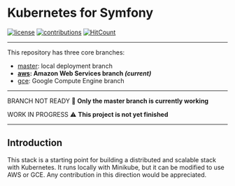 # Kubernetes for Symfony

[![license](https://img.shields.io/github/license/mashape/apistatus.svg?style=flat-square)](LICENSE)
[![contributions](https://img.shields.io/badge/contributions-welcome-brightgreen.svg?style=flat-square)](https://github.com/carlosas/kubernetes-for-symfony/issues)
[![HitCount](http://hits.dwyl.com/carlosas/kubernetes-for-symfony.svg)](README.md)

---

This repository has three core branches:

* [master](https://github.com/carlosas/kubernetes-for-symfony/tree/master): local deployment branch
* **[aws](https://github.com/carlosas/kubernetes-for-symfony/tree/aws): Amazon Web Services branch *(current)***
* [gce](https://github.com/carlosas/kubernetes-for-symfony/tree/gce): Google Compute Engine branch

---

BRANCH NOT READY :no_entry_sign: **Only the master branch is currently working**

WORK IN PROGRESS :warning: **This project is not yet finished**

---

## Introduction

This stack is a starting point for building a distributed and scalable stack with Kubernetes. It runs locally with Minikube, but it can be modified to use AWS or GCE. Any contribution in this direction would be appreciated.

